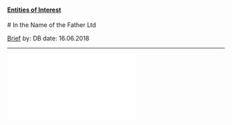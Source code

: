#### [Entities of Interest](/list.html)
<link rel="stylesheet" type="text/css" href="../../assets/style.css">
# In the Name of the Father Ltd

[comment]: <> (Add/Remove information below as you want)
[comment]: <> (Markdown cheatsheet: https://github.com/adam-p/markdown-here/wiki/Markdown-Cheatsheet)
[Brief](Brief.md)
by: DB
date: 16.06.2018

---
<iframe src="graph.html" frameborder="0"></iframe>
